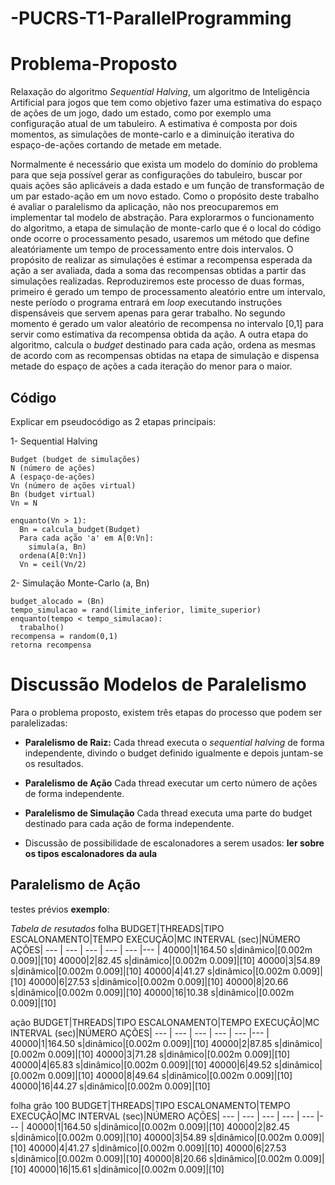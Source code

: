 # -PUCRS-T1-ParallelProgramming

# Problema-Proposto

Relaxação do algoritmo *Sequential Halving*, um algoritmo de Inteligência Artificial para jogos que tem como objetivo fazer uma estimativa do espaço de ações de um jogo, dado um estado, como por exemplo uma configuração atual de um tabuleiro. A estimativa é composta por dois momentos, as simulações de monte-carlo e a diminuição iterativa do espaço-de-ações cortando de metade em metade. 

Normalmente é necessário que exista um modelo do domínio do problema para que seja possível gerar as configurações do tabuleiro, buscar por quais ações são aplicáveis a dada estado e um função de transformação de um par estado-ação em um novo estado. Como o propósito deste trabalho é avaliar o paralelismo da aplicação, não nos preocuparemos em implementar tal modelo de abstração. Para explorarmos o funcionamento do algoritmo, a etapa de simulação de monte-carlo que é o local do código onde ocorre o processamento pesado, usaremos um método que define aleatóriamente um tempo de processamento entre dois intervalos. O propósito de realizar as simulações é estimar a recompensa esperada da ação a ser avaliada, dada a soma das recompensas obtidas a partir das simulações realizadas. Reproduziremos este processo de duas formas, primeiro é gerado um tempo de processamento aleatório entre um intervalo, neste período o programa entrará em *loop* executando instruções dispensáveis que servem apenas para gerar trabalho. No segundo momento é gerado um valor aleatório de recompensa no intervalo [0,1] para servir como estimativa da recompensa obtida da ação. A outra etapa do algoritmo, calcula o *budget* destinado para cada ação, ordena as mesmas de acordo com as recompensas obtidas na etapa de simulação e dispensa metade do espaço de ações a cada iteração do menor para o maior.

## Código
Explicar em pseudocódigo as 2 etapas principais:

1- Sequential Halving

```
Budget (budget de simulações)
N (número de ações)
A (espaço-de-ações)
Vn (número de ações virtual)
Bn (budget virtual)
Vn = N

enquanto(Vn > 1):
  Bn = calcula_budget(Budget) 
  Para cada ação 'a' em A[0:Vn]:
    simula(a, Bn)
  ordena(A[0:Vn])
  Vn = ceil(Vn/2)
```
2- Simulação Monte-Carlo (a, Bn)

```
budget_alocado = (Bn)
tempo_simulacao = rand(limite_inferior, limite_superior)
enquanto(tempo < tempo_simulacao):
  trabalho()
recompensa = random(0,1)
retorna recompensa
```


# Discussão Modelos de Paralelismo

Para o problema proposto, existem três etapas do processo que podem ser paralelizadas:

  * **Paralelismo de Raiz:** Cada thread executa o *sequential halving* de forma independente, divindo o budget definido igualmente e depois juntam-se os resultados.

  * **Paralelismo de Ação** Cada thread executar um certo número de ações de forma independente.

  * **Paralelismo de Simulação** Cada thread executa uma parte do budget destinado para cada ação de forma independente.

* Discussão de possibilidade de escalonadores a serem usados:
**ler sobre os tipos escalonadores da aula**


## Paralelismo de Ação

testes prévios **exemplo**:

*Tabela de resutados*
folha
BUDGET|THREADS|TIPO ESCALONAMENTO|TEMPO EXECUÇÃO|MC INTERVAL (sec)|NÚMERO AÇÕES|
--- | --- | --- | --- | --- |--- |
40000|1|164.50 s|dinâmico|[0.002m 0.009]|[10]
40000|2|82.45 s|dinâmico|[0.002m 0.009]|[10]
40000|3|54.89 s|dinâmico|[0.002m 0.009]|[10]
40000|4|41.27 s|dinâmico|[0.002m 0.009]|[10]
40000|6|27.53 s|dinâmico|[0.002m 0.009]|[10]
40000|8|20.66 s|dinâmico|[0.002m 0.009]|[10]
40000|16|10.38 s|dinâmico|[0.002m 0.009]|[10]

ação
BUDGET|THREADS|TIPO ESCALONAMENTO|TEMPO EXECUÇÃO|MC INTERVAL (sec)|NÚMERO AÇÕES|
--- | --- | --- | --- | --- |--- |
40000|1|164.50 s|dinâmico|[0.002m 0.009]|[10]
40000|2|87.85 s|dinâmico|[0.002m 0.009]|[10]
40000|3|71.28 s|dinâmico|[0.002m 0.009]|[10]
40000|4|65.83 s|dinâmico|[0.002m 0.009]|[10]
40000|6|49.52 s|dinâmico|[0.002m 0.009]|[10]
40000|8|49.64 s|dinâmico|[0.002m 0.009]|[10]
40000|16|44.27 s|dinâmico|[0.002m 0.009]|[10]

folha grão 100
BUDGET|THREADS|TIPO ESCALONAMENTO|TEMPO EXECUÇÃO|MC INTERVAL (sec)|NÚMERO AÇÕES|
--- | --- | --- | --- | --- |--- |
40000|1|164.50 s|dinâmico|[0.002m 0.009]|[10]
40000|2|82.45 s|dinâmico|[0.002m 0.009]|[10]
40000|3|54.89 s|dinâmico|[0.002m 0.009]|[10]
40000|4|41.27 s|dinâmico|[0.002m 0.009]|[10]
40000|6|27.53 s|dinâmico|[0.002m 0.009]|[10]
40000|8|20.66 s|dinâmico|[0.002m 0.009]|[10]
40000|16|15.61 s|dinâmico|[0.002m 0.009]|[10]

